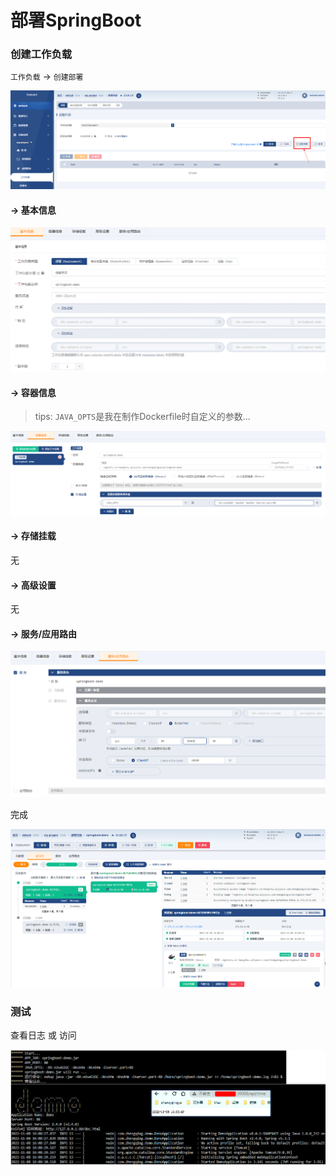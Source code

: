 # 部署SpringBoot

### 创建工作负载

`工作负载` -> `创建部署`

![img.png](images/kuboard-deploy-springboot-01.png)

#### -> 基本信息

![img_1.png](images/kuboard-deploy-springboot-02.png)

#### -> 容器信息

> tips: `JAVA_OPTS`是我在制作Dockerfile时自定义的参数...

![img_2.png](images/kuboard-deploy-springboot-03.png)

#### -> 存储挂载

无

#### -> 高级设置

无

#### -> 服务/应用路由

![img_3.png](images/kuboard-deploy-springboot-04.png)

完成

![img_5.png](images/kuboard-deploy-springboot-06.png)

### 测试

查看日志 或 访问

![img_4.png](images/kuboard-deploy-springboot-05.png)
